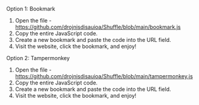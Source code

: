 Option 1: Bookmark

1. Open the file - https://github.com/drojnisdisauioa/Shuffle/blob/main/bookmark.js
2. Copy the entire JavaScript code.
3. Create a new bookmark and paste the code into the URL field.
4. Visit the website, click the bookmark, and enjoy!

Option 2: Tampermonkey

1. Open the file - https://github.com/drojnisdisauioa/Shuffle/blob/main/tampermonkey.js
2. Copy the entire JavaScript code.
3. Create a new bookmark and paste the code into the URL field.
4. Visit the website, click the bookmark, and enjoy!
